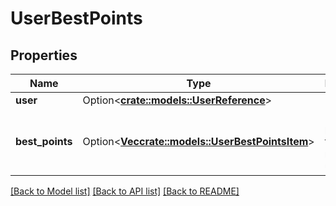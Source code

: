 # UserBestPoints

## Properties

Name | Type | Description | Notes
------------ | ------------- | ------------- | -------------
**user** | Option<[**crate::models::UserReference**](UserReference.md)> |  | [optional]
**best_points** | Option<[**Vec<crate::models::UserBestPointsItem>**](UserBestPointsItem.md)> | List of best point for the requested user | [optional][readonly]

[[Back to Model list]](../README.md#documentation-for-models) [[Back to API list]](../README.md#documentation-for-api-endpoints) [[Back to README]](../README.md)



